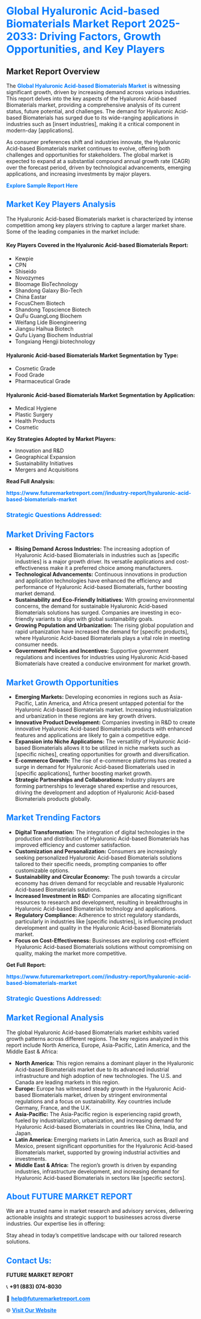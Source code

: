 <h1 style="color: #007BFF;">Global Hyaluronic Acid-based Biomaterials Market Report 2025-2033: Driving Factors, Growth Opportunities, and Key Players</h1>

<section id="overview">
<h2>Market Report Overview</h2>
<p>The <a href="https://www.futuremarketreport.com//industry-report/hyaluronic-acid-based-biomaterials-market" style="color: #007BFF; text-decoration: none;"><strong>Global Hyaluronic Acid-based Biomaterials Market</strong></a> is witnessing significant growth, driven by increasing demand across various industries. This report delves into the key aspects of the Hyaluronic Acid-based Biomaterials market, providing a comprehensive analysis of its current status, future potential, and challenges. The demand for Hyaluronic Acid-based Biomaterials has surged due to its wide-ranging applications in industries such as [insert industries], making it a critical component in modern-day [applications].</p>
<p>As consumer preferences shift and industries innovate, the Hyaluronic Acid-based Biomaterials market continues to evolve, offering both challenges and opportunities for stakeholders. The global market is expected to expand at a substantial compound annual growth rate (CAGR) over the forecast period, driven by technological advancements, emerging applications, and increasing investments by major players.</p>
</section>

<section id="overview">
<p><a href="https://www.futuremarketreport.com//request-sample/reportId=61089" style="color: #007BFF; text-decoration: none;"><strong>Explore Sample Report Here</strong></a></p>
</section>

<section id="key-players">
<h2 style="color: #007BFF;">Market Key Players Analysis</h2>
<p>The Hyaluronic Acid-based Biomaterials market is characterized by intense competition among key players striving to capture a larger market share. Some of the leading companies in the market include:</p>
<h4>Key Players Covered in the Hyaluronic Acid-based Biomaterials Report:</h4>
<ul><li>Kewpie</li><li>CPN</li><li>Shiseido</li><li>Novozymes</li><li>Bloomage BioTechnology</li><li>Shandong Galaxy Bio-Tech</li><li>China Eastar</li><li>FocusChem Biotech</li><li>Shandong Topscience Biotech</li><li>QuFu GuangLong Biochem</li><li>Weifang Lide Bioengineering</li><li>Jiangsu Haihua Biotech</li><li>Qufu Liyang Biochem Industrial</li><li>Tongxiang Hengji biotechnology</li></ul>
<h4>Hyaluronic Acid-based Biomaterials Market Segmentation by Type:</h4>
<ul><li>Cosmetic Grade</li><li>Food Grade</li><li>Pharmaceutical Grade</li></ul>

<h4>Hyaluronic Acid-based Biomaterials Market Segmentation by Application:</h4>
<ul><li>Medical Hygiene</li><li>Plastic Surgery</li><li>Health Products</li><li>Cosmetic</li></ul>
<p><strong>Key Strategies Adopted by Market Players:</strong></p>
<ul>
<li>Innovation and R&D</li>
<li>Geographical Expansion</li>
<li>Sustainability Initiatives</li>
<li>Mergers and Acquisitions</li>
</ul>
</section>

<section>
<p><strong>Read Full Analysis: </strong></p><a href="https://www.futuremarketreport.com//industry-report/hyaluronic-acid-based-biomaterials-market" style="color: #007BFF; text-decoration: none;"><strong>https://www.futuremarketreport.com//industry-report/hyaluronic-acid-based-biomaterials-market</strong></a>
<h3 style="color: #007BFF;">Strategic Questions Addressed:</h3>
</section>

<section id="driving-factors">
<h2 style="color: #007BFF;">Market Driving Factors</h2>
<ul>
<li><strong>Rising Demand Across Industries:</strong> The increasing adoption of Hyaluronic Acid-based Biomaterials in industries such as [specific industries] is a major growth driver. Its versatile applications and cost-effectiveness make it a preferred choice among manufacturers.</li>
<li><strong>Technological Advancements:</strong> Continuous innovations in production and application technologies have enhanced the efficiency and performance of Hyaluronic Acid-based Biomaterials, further boosting market demand.</li>
<li><strong>Sustainability and Eco-Friendly Initiatives:</strong> With growing environmental concerns, the demand for sustainable Hyaluronic Acid-based Biomaterials solutions has surged. Companies are investing in eco-friendly variants to align with global sustainability goals.</li>
<li><strong>Growing Population and Urbanization:</strong> The rising global population and rapid urbanization have increased the demand for [specific products], where Hyaluronic Acid-based Biomaterials plays a vital role in meeting consumer needs.</li>
<li><strong>Government Policies and Incentives:</strong> Supportive government regulations and incentives for industries using Hyaluronic Acid-based Biomaterials have created a conducive environment for market growth.</li>
</ul>
</section>

<section id="growth-opportunities">
<h2 style="color: #007BFF;">Market Growth Opportunities</h2>
<ul>
<li><strong>Emerging Markets:</strong> Developing economies in regions such as Asia-Pacific, Latin America, and Africa present untapped potential for the Hyaluronic Acid-based Biomaterials market. Increasing industrialization and urbanization in these regions are key growth drivers.</li>
<li><strong>Innovative Product Development:</strong> Companies investing in R&D to create innovative Hyaluronic Acid-based Biomaterials products with enhanced features and applications are likely to gain a competitive edge.</li>
<li><strong>Expansion into Niche Applications:</strong> The versatility of Hyaluronic Acid-based Biomaterials allows it to be utilized in niche markets such as [specific niches], creating opportunities for growth and diversification.</li>
<li><strong>E-commerce Growth:</strong> The rise of e-commerce platforms has created a surge in demand for Hyaluronic Acid-based Biomaterials used in [specific applications], further boosting market growth.</li>
<li><strong>Strategic Partnerships and Collaborations:</strong> Industry players are forming partnerships to leverage shared expertise and resources, driving the development and adoption of Hyaluronic Acid-based Biomaterials products globally.</li>
</ul>
</section>

<section id="trending-factors">
<h2 style="color: #007BFF;">Market Trending Factors</h2>
<ul>
<li><strong>Digital Transformation:</strong> The integration of digital technologies in the production and distribution of Hyaluronic Acid-based Biomaterials has improved efficiency and customer satisfaction.</li>
<li><strong>Customization and Personalization:</strong> Consumers are increasingly seeking personalized Hyaluronic Acid-based Biomaterials solutions tailored to their specific needs, prompting companies to offer customizable options.</li>
<li><strong>Sustainability and Circular Economy:</strong> The push towards a circular economy has driven demand for recyclable and reusable Hyaluronic Acid-based Biomaterials solutions.</li>
<li><strong>Increased Investment in R&D:</strong> Companies are allocating significant resources to research and development, resulting in breakthroughs in Hyaluronic Acid-based Biomaterials technology and applications.</li>
<li><strong>Regulatory Compliance:</strong> Adherence to strict regulatory standards, particularly in industries like [specific industries], is influencing product development and quality in the Hyaluronic Acid-based Biomaterials market.</li>
<li><strong>Focus on Cost-Effectiveness:</strong> Businesses are exploring cost-efficient Hyaluronic Acid-based Biomaterials solutions without compromising on quality, making the market more competitive.</li>
</ul>
</section>

<section>
<p><strong>Get Full Report: </strong></p><a href="https://www.futuremarketreport.com//industry-report/hyaluronic-acid-based-biomaterials-market" style="color: #007BFF; text-decoration: none;"><strong>https://www.futuremarketreport.com//industry-report/hyaluronic-acid-based-biomaterials-market</strong></a>
<h3 style="color: #007BFF;">Strategic Questions Addressed:</h3>
</section>


<section id="regional-analysis">
<h2 style="color: #007BFF;">Market Regional Analysis</h2>
<p>The global Hyaluronic Acid-based Biomaterials market exhibits varied growth patterns across different regions. The key regions analyzed in this report include North America, Europe, Asia-Pacific, Latin America, and the Middle East & Africa:</p>
<ul>
<li><strong>North America:</strong> This region remains a dominant player in the Hyaluronic Acid-based Biomaterials market due to its advanced industrial infrastructure and high adoption of new technologies. The U.S. and Canada are leading markets in this region.</li>
<li><strong>Europe:</strong> Europe has witnessed steady growth in the Hyaluronic Acid-based Biomaterials market, driven by stringent environmental regulations and a focus on sustainability. Key countries include Germany, France, and the U.K.</li>
<li><strong>Asia-Pacific:</strong> The Asia-Pacific region is experiencing rapid growth, fueled by industrialization, urbanization, and increasing demand for Hyaluronic Acid-based Biomaterials in countries like China, India, and Japan.</li>
<li><strong>Latin America:</strong> Emerging markets in Latin America, such as Brazil and Mexico, present significant opportunities for the Hyaluronic Acid-based Biomaterials market, supported by growing industrial activities and investments.</li>
<li><strong>Middle East & Africa:</strong> The region’s growth is driven by expanding industries, infrastructure development, and increasing demand for Hyaluronic Acid-based Biomaterials in sectors like [specific sectors].</li>
</ul>
</section>

<footer>
<h2 style="color: #007BFF;">About FUTURE MARKET REPORT</h2>
<p>We are a trusted name in market research and advisory services, delivering actionable insights and strategic support to businesses across diverse industries. Our expertise lies in offering:</p>

<p>Stay ahead in today’s competitive landscape with our tailored research solutions.</p>

<h2 style="color: #007BFF;">Contact Us:</h2>
<p><strong>FUTURE MARKET REPORT</strong></p>
<p>📞 <strong>+91 (883) 074-8030</strong></p>
<p>📧 <strong><a href="mailto:help@futuremarketreport.com" style="color: #007BFF;">help@futuremarketreport.com</a></strong></p>
<p>🌐 <strong><a href="https://www.futuremarketreport.com/" style="color: #007BFF;">Visit Our Website</a></strong></p>
</footer>